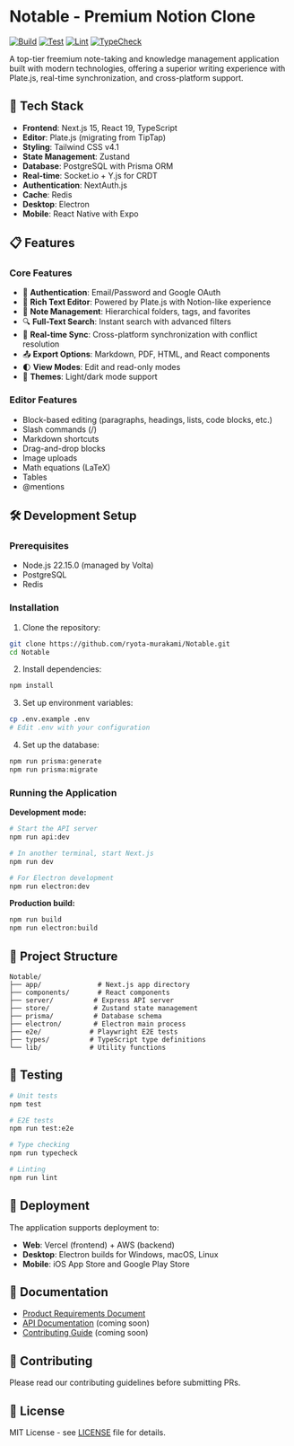 # Notable - Premium Notion Clone

[![Build](https://github.com/ryota-murakami/Notable/workflows/Build/badge.svg)](https://github.com/ryota-murakami/Notable/actions/workflows/build.yml)
[![Test](https://github.com/ryota-murakami/Notable/workflows/Test/badge.svg)](https://github.com/ryota-murakami/Notable/actions/workflows/test.yml)
[![Lint](https://github.com/ryota-murakami/Notable/workflows/Lint/badge.svg)](https://github.com/ryota-murakami/Notable/actions/workflows/lint.yml)
[![TypeCheck](https://github.com/ryota-murakami/Notable/workflows/TypeCheck/badge.svg)](https://github.com/ryota-murakami/Notable/actions/workflows/typecheck.yml)

A top-tier freemium note-taking and knowledge management application built with modern technologies, offering a superior writing experience with Plate.js, real-time synchronization, and cross-platform support.

<!-- Deployment trigger commit -->

## 🚀 Tech Stack

- **Frontend**: Next.js 15, React 19, TypeScript
- **Editor**: Plate.js (migrating from TipTap)
- **Styling**: Tailwind CSS v4.1
- **State Management**: Zustand
- **Database**: PostgreSQL with Prisma ORM
- **Real-time**: Socket.io + Y.js for CRDT
- **Authentication**: NextAuth.js
- **Cache**: Redis
- **Desktop**: Electron
- **Mobile**: React Native with Expo

## 📋 Features

### Core Features

- 🔐 **Authentication**: Email/Password and Google OAuth
- 📝 **Rich Text Editor**: Powered by Plate.js with Notion-like experience
- 📁 **Note Management**: Hierarchical folders, tags, and favorites
- 🔍 **Full-Text Search**: Instant search with advanced filters
- 🔄 **Real-time Sync**: Cross-platform synchronization with conflict resolution
- 📤 **Export Options**: Markdown, PDF, HTML, and React components
- 🌓 **View Modes**: Edit and read-only modes
- 🎨 **Themes**: Light/dark mode support

### Editor Features

- Block-based editing (paragraphs, headings, lists, code blocks, etc.)
- Slash commands (/)
- Markdown shortcuts
- Drag-and-drop blocks
- Image uploads
- Math equations (LaTeX)
- Tables
- @mentions

## 🛠️ Development Setup

### Prerequisites

- Node.js 22.15.0 (managed by Volta)
- PostgreSQL
- Redis

### Installation

1. Clone the repository:

```bash
git clone https://github.com/ryota-murakami/Notable.git
cd Notable
```

2. Install dependencies:

```bash
npm install
```

3. Set up environment variables:

```bash
cp .env.example .env
# Edit .env with your configuration
```

4. Set up the database:

```bash
npm run prisma:generate
npm run prisma:migrate
```

### Running the Application

**Development mode:**

```bash
# Start the API server
npm run api:dev

# In another terminal, start Next.js
npm run dev

# For Electron development
npm run electron:dev
```

**Production build:**

```bash
npm run build
npm run electron:build
```

## 📁 Project Structure

```
Notable/
├── app/              # Next.js app directory
├── components/       # React components
├── server/          # Express API server
├── store/           # Zustand state management
├── prisma/          # Database schema
├── electron/        # Electron main process
├── e2e/            # Playwright E2E tests
├── types/          # TypeScript type definitions
└── lib/            # Utility functions
```

## 🧪 Testing

```bash
# Unit tests
npm test

# E2E tests
npm run test:e2e

# Type checking
npm run typecheck

# Linting
npm run lint
```

## 🚢 Deployment

The application supports deployment to:

- **Web**: Vercel (frontend) + AWS (backend)
- **Desktop**: Electron builds for Windows, macOS, Linux
- **Mobile**: iOS App Store and Google Play Store

## 📖 Documentation

- [Product Requirements Document](./PRD.md)
- [API Documentation](./docs/api.md) (coming soon)
- [Contributing Guide](./CONTRIBUTING.md) (coming soon)

## 🤝 Contributing

Please read our contributing guidelines before submitting PRs.

## 📄 License

MIT License - see [LICENSE](./LICENSE) file for details.
